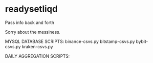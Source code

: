 # readysetliqd
Pass info back and forth

Sorry about the messiness.

MYSQL DATABASE SCRIPTS:
binance-csvs.py
bitstamp-csvs.py
bybit-csvs.py
kraken-csvs.py


DAILY AGGREGATION SCRIPTS:
